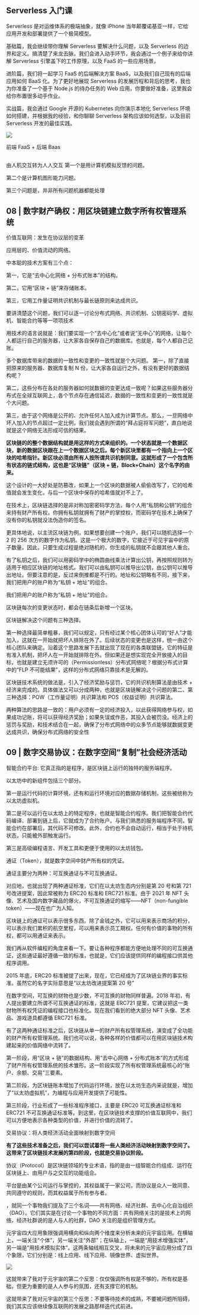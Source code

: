 ## Serverless 入门课

Serverless 是对运维体系的极端抽象，就像 iPhone 当年颠覆诺基亚一样，它给应用开发和部署提供了一个极简模型。

基础篇，我会继续带你理解 Serverless 要解决什么问题，以及 Serverless 的边界和定义。搞清楚了来龙去脉，我们会进入动手环节，我会通过一个例子来给你讲解 Serverless 引擎盖下的工作原理，以及 FaaS 的一些应用场景。

进阶篇，我们将一起学习 FaaS 的后端解决方案 BaaS，以及我们自己现有的后端应用如何 BaaS 化。为了更好地展现 Serverless 的发展历程和背后的思考，我也为你准备了一个基于 Node.js 的待办任务的 Web 应用，你要做好准备，这里我会给你布置很多动手作业。

实战篇，我会通过 Google 开源的 Kubernetes 向你演示本地化 Serverless 环境如何搭建，并根据我的经验，和你聊聊 Serverless 架构应该如何选型，以及目前 Serverless 开发的最佳实践。

![](./picture/2022-03-01-08-58-09.png)

前端 FaaS + 后端 Baas

##

###

###

###

###

###

由人机交互转为人人交互
第一个是用计算机模拟反馈的问题。

第二个是计算机图形能力问题。

第三个问题是，并非所有问题机器都能处理

## 08 | 数字财产确权：用区块链建立数字所有权管理系统

价值互联网：发生在协议层的变革

应用层的、价值流动的网络。

中本聪的技术方案有三个点：

第一，它是“去中心化网络 + 分布式账本”的结构。

第二，它用“区块 + 链”来存储账本。

第三，它用工作量证明共识机制与最长链原则来达成共识。

要讲清楚这个问题，我们可以逐一讨论分布式网络、共识机制、公钥密码学、虚拟机、智能合约等等一项项技术

用技术的语言说就是：我们要实现一个“去中心化”或者说“无中心”的网络，让每个人都运行自己的服务器，让大家各自保存自己的数据库。也就是，每个人都自己记账。

多个数据库带来的数据的一致性和变更的一致性就是个大问题。
第一，除了直接把原来的服务器、数据库复制 N 份，让大家各自运行之外，有没有更好的数据结构呢？

第二，这些分布在各处的服务器如何就数据的变更达成一致呢？如果这些服务器分布式在全球互联网上，各个节点存在通信延迟，数据的一致性和变更的一致性就是个大问题。

第三，由于这个网络是公开的、允许任何人加入成为计算节点。那么，一旦网络中坏人加入的节点超过一定比例，我们就会遇到所谓的“拜占庭将军问题”，直白地说就是这个网络无法形成可信的结果。

**区块链的的整个数据结构就是用这样的方式来组织的。一个状态就是一个数据区块，新的数据区块跟在上一个数据区块之后。每个新区块里都有一个指向上一个区块的哈希指针。新区块必须由所有人按所谓共识机制同意。这就形成了一个包含所有状态的链式结构，这也是“区块链”（区块 + 链，Block+Chain）这个名字的由来。**

这个设计的一大好处是防篡改，如果上一个区块的数据被人偷偷改写了，它的哈希值就会发生变化，与后一个区块中保存的哈希值就对不上了。

在技术上，区块链选择的是非对称加密密码学方法，每个人用“私钥和公钥”的组合来持有财产所有权。你拥有私钥就拥有了财产的掌控权，而密码学在技术上确保了没有你的私钥就没法伪造你的签名。

更具体地说，以主流区块链为例，如果想要创建一个账户，我们可以随机选择一个 2 的 256 次方的数字作为私钥。这是一个极大的数字，它接近于可见宇宙中的原子数量。因此，只要生成过程是绝对随机的，你生成的私钥就不会跟其他人重合。

有了私钥之后，我们可以用密码学中的椭圆曲线乘法计算出公钥，再按照规则转为适用于相应区块链的地址格式。我们可以由私钥可以推导出公钥，由公钥可以推导出地址。但要注意的是，反过来倒推都是不行的。地址和公钥略有不同，接下来，我们把用户的账户称为“私钥 + 地址”的组合。

我们把用户的账户称为“私钥 + 地址”的组合。

区块链每次的变更状态时，都会在链条后新增一个区块。

区块链解决这个问题有三种选择。

第一种选择最简单粗暴，我们可以规定，只有经过某个核心团体认可的“好人”才能加入，这就在一开始就把坏人排除在外了。后续状态的变更也是这样，统一由这个核心团队来确定。沿着这个思路发展下去就出现了现在的各类联盟链，它的特征是有准入机制，把坏人在一开始就排除在外。但如果还是想实现完全开放接入的目标，也就是建立无须许可的（Permissionless）分布式网络呢？根据分布式计算中的“FLP 不可能结果”，这样的分布式网络只靠技术是无解的。

区块链技术系统的做法是，引入了经济奖励与惩罚，它的共识机制算法是由技术 + 经济来完成的。具体做法又可以分成两种，也就是区块链解决这个问题的第二、第三种选择：POW（工作量证明）共识算法和 POS（权益证明）共识算法。

两种算法的思路是一致的：用户必须有一定的经济投入，以此获得网络参与权，如果成功记账，将可以获得经济奖励；如果失误或作恶，其投入会被罚没。经济上的惩罚与奖励，和技术结合在一起，确保了分布式网络中的众多节点能够就数据变更达成共识，确保分布式网络的安全性

## 09 | 数字交易协议：在数字空间“复制”社会经济活动

智能合约平台: 它真正指的是程序，是区块链上运行的独特的服务端程序。

以太坊中的新组件包括三个部分。

第一是运行代码的计算环境，还有和运行环境对应的数据存储机制，这些被统称为以太坊虚拟机。

第二是可以运行在以太坊上的特定程序，也就是智能合约程序。我们把智能合约代码编译、部署到链上后，它就成为了合约账户。与我们熟悉的服务端程序不同，智能合约在部署后，其代码不可修改。此外，合约也不会自动运行，相当于处于待机状态，只能被外部触发运行。

第三是高级编程语言、开发工具和更便于使用的以太坊钱包。

通证（Token），就是数字空间中财产所有权的凭证。

通证主要分为两种：可互换通证与不可互换通证。

对应地，也就出现了两种通证标准，它们在以太坊生态内分别是第 20 号和第 721 号改进提案，因此常被称为 ERC20 标准和 ERC721 标准。由于 2021 年 NFT 头像、艺术及国内数字藏品的爆火，不可互换通证的缩写——NFT（non-fungible token）——现在也广为人知。

区块链上的通证可以表示很多东西。除了金钱之外，它可以用来表示商场的积分，可以表示我们累积的航空里程，可以用来表示员工期权。任何有价值的事物的所有权，都可以用通证来表示。

我们再从软件编程的角度来看一下。要让各种程序都能方便地处理不同的可互换通证，这些通证最好遵循一致的标准，也就是，它们应该提供同样的编程接口供其他程序调用。

2015 年底，ERC20 标准被提了出来，现在，它已经成为了区块链业界的事实标准。虽然它的名字实际意思是“以太坊改进提案第 20 号”

在数字空间，可互换的财物也是少数，不可互换的财物同样普遍。2018 年初，有人提出要建立所谓不可互换通证的标准，这就是 ERC721 提案，它建议把这一类财物所有权凭证的编程接口也标准化。现在我们看到的绝大部分 NFT 头像、艺术品、游戏道具都遵循 ERC721 标准。

有了这两种通证标准之后，区块链从单一的财产所有权管理系统，演变成了全功能的财产所有权管理系统。我们也可以说，各种各样的价值都可以在用区块链技术构建起来的价值网络中流转了。

第一阶段，用“区块 + 链”的数据结构、用“去中心网络 + 分布式账本”的方式形成了财产所有权管理系统的技术雏形。这一阶段实现了所有权管理系统最核心的“账户、余额、交易”三要素。

第二阶段，为区块链账本增加了代码运行环境，放在以太坊生态内来说就是，增加了“以太坊虚拟机”，为编程与应用开发提供了可能性。

第三阶段，行业形成了一些标准程序接口，主要是 ERC20 可互换通证标准和 ERC721 不可互换通证标准等。到这里，在区块链技术支撑的价值互联网中，我们可以方便地表示各种类型的价值，并进行价值的流转了。

交易协议：将人类经济活动全面映射到数字空间

**有了这些技术准备之后，我们可以尝试着将一些人类经济活动映射到数字空间了。这带来了区块链技术发展的第四阶段，也就是交易协议阶段。**

协议（Protocol）是区块链领域的专业术语，指的是由一组智能合约组成、运行在区块链上、由用户与之交互的功能组合。

平台是由某个公司运行与掌控的，其权益属于一家公司，而协议是众人一致同意、共同遵守的规则，而其权益属于所有参与者。

，就同一个事物我们提及了三个名词——共有网络、经济社群、去中心化自治组织（DAO）。它们其实是在讨论一个事物的不同方面：共有网络关注的是技术上的网络，经济社群说的是人与人的社群，DAO 关注的是组织管理方式。

元宇宙四大应用象限强调用横向和纵向两个维度来分析未来的元宇宙应用。在横轴上，一端关注“个体”，另一端关注“外部”；在纵轴上，一端是“用技术增强实体”，另一端是“用技术模拟实体”。这两条轴线相互交叉，将未来的元宇宙应用分成了四个象限，它们分别是：线上应用、线下应用、镜像世界、虚拟世界。

![](2022-06-10-09-38-09.png)

这就带来了我对于元宇宙的第二个反思：仅仅强调所有权是不够的，所有权是基础，但更为重要的是人人参与的氛围，还有支撑它的机制。

这就带来了我对元宇宙的第三个反思：不要等待技术的成熟，不要被问题所阻碍，我们其实应该继续像互联网的发展之路那样迭代式前进。
